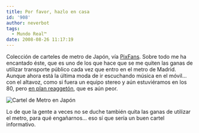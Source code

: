 ```yaml
---
title: Por favor, hazlo en casa
id: '908'
author: neverbot
tags:
  - Mundo Real™
date: 2008-08-26 11:17:19
---
```


Colección de carteles de metro de Japón, vía [PixFans](http://www.pixfans.com/carteles-de-normas-del-metro-de-tokio/). Sobre todo me ha encantado éste, que es uno de los que hace que se me quiten las ganas de utilizar transporte público cada vez que entro en el metro de Madrid. Aunque ahora está la última moda de ir escuchando música en el móvil... con el altavoz, como si fuera un equipo stereo y aún estuviéramos en los 80, pero [en plan reaggetón](http://localhost:8000/musica/prohibido-perrear-en-esta-zona/), que es aún peor.

![Cartel de Metro en Japón](./cartel_metro_japon_01.jpg "Cartel de Metro en Japón")

Lo de que la gente a veces no se duche también quita las ganas de utilizar el metro, para qué engañarnos... eso sí que sería un buen cartel informativo.